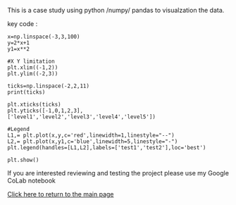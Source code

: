 This is a case study using python /numpy/ pandas to visualzation the data.

key code :
```
x=np.linspace(-3,3,100)
y=2*x+1
y1=x**2

#X Y limitation
plt.xlim((-1,2))
plt.ylim((-2,3))

ticks=np.linspace(-2,2,11)
print(ticks)

plt.xticks(ticks)
plt.yticks([-1,0,1,2,3],['level1','level2','level3','level4','level5'])

#Legend
L1,= plt.plot(x,y,c='red',linewidth=1,linestyle="--")
L2,= plt.plot(x,y1,c='blue',linewidth=5,linestyle="-")
plt.legend(handles=[L1,L2],labels=['test1','test2'],loc='best')

plt.show()
```

If you are interested reviewing and testing the project please use my Google CoLab notebook

[Click here to return to the main page](../readme.md)
